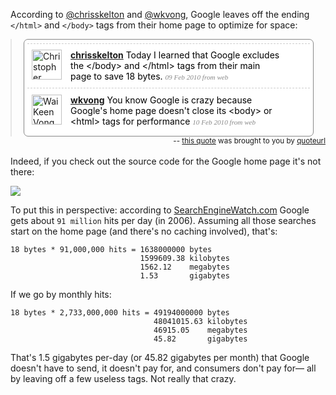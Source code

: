 According to [@chrisskelton](http://twitter.com/chrisskelton) and [@wkvong](http://twitter.com/wkvong), Google leaves off the ending `</html>` and `</body>` tags from their home page to optimize for space:

<!-- QuoteURL styled embed start --> <blockquote class="quoteurl-block" style="margin:0;padding:0;"> <ol class="quoteurl-quote" style="background-color:#fff;color:#000;padding:.4em;border:1px solid #888;-moz-border-radius: .5em;border-radius: .5em;width:90%;max-width:700px;margin:auto;"> <li class="hentry status u-chrisskelton" style="clear:both;list-style:none;padding-top:.7em;padding-bottom:.7em;border-top:1px dashed #ccc;position:relative;background-color:#fff;"> <div class="thumb vcard author" style="float:left;margin-right:1em;margin-left:.5em;"> <a class="url" href="http://twitter.com/chrisskelton"><img width="48" height="48" style="border:none;" src="http://a3.twimg.com/profile_images/678917431/me_normal.png" class="photo fn" alt="Christopher Skelton"/></a> </div> <div class="status-body" style="margin-right:30px;padding-right:1em;"> <a class="author" style="font-weight:bold;" title="Christopher Skelton" href="http://twitter.com/chrisskelton">chrisskelton</a> <span class="entry-content" style="font-style:normal">Today I learned that Google excludes the &lt;/body&gt; and &lt;/html&gt; tags from their main page to save 18 bytes.</span> <span class="meta entry-meta" style="color:#888;font-family:georgia;font-size:0.8em;font-style:italic;"> <a rel="bookmark" class="entry-date" style="color:#888;text-decoration:none;" href="http://twitter.com/chrisskelton/status/8840923332" onmouseover="this.style.textDecoration='underline';" onmouseout="this.style.textDecoration='none';"> <span title="2010-02-09 04:30:02" class="published">09 Feb 2010</span> </a> <span>from web</span> </span> </div> <div class="actions" style="position:relative;clear:both;"></div> </li> <li class="hentry status u-wkvong" style="clear:both;list-style:none;padding-top:.7em;padding-bottom:.7em;border-top:1px dashed #ccc;position:relative;background-color:#fff;"> <div class="thumb vcard author" style="float:left;margin-right:1em;margin-left:.5em;"> <a class="url" href="http://twitter.com/wkvong"><img width="48" height="48" style="border:none;" src="http://a3.twimg.com/profile_images/597087929/glider_normal.png" class="photo fn" alt="Wai Keen Vong"/></a> </div> <div class="status-body" style="margin-right:30px;padding-right:1em;"> <a class="author" style="font-weight:bold;" title="Wai Keen Vong" href="http://twitter.com/wkvong">wkvong</a> <span class="entry-content" style="font-style:normal">You know Google is crazy because Google's home page doesn't close its &lt;body&gt; or &lt;html&gt; tags for performance</span> <span class="meta entry-meta" style="color:#888;font-family:georgia;font-size:0.8em;font-style:italic;"> <a rel="bookmark" class="entry-date" style="color:#888;text-decoration:none;" href="http://twitter.com/wkvong/status/8880782944" onmouseover="this.style.textDecoration='underline';" onmouseout="this.style.textDecoration='none';"> <span title="2010-02-10 01:29:53" class="published">10 Feb 2010</span> </a> <span>from web</span> </span> </div> <div class="actions" style="position:relative;clear:both;"></div> </li> </ol> </blockquote><small class="quoteurl-cite" style="float:right;"> -- <a href="http://www.quoteurl.com/tsgrk">this quote</a> was brought to you by <a href="http://www.quoteurl.com">quoteurl</a></small> <br class="quoteurl-end" style="clear:both;" /> <!-- QuoteURL embed end -->

Indeed, if you check out the source code for the Google home page it's not there:

<img src="http://www.cs.unm.edu/~jmob/img/goog-no-htm-body.png">

To put this in perspective: according to [SearchEngineWatch.com](http://searchenginewatch.com/2156461) Google gets about `91 million` hits per day (in 2006).  Assuming all those searches start on the home page (and there's no caching involved), that's:

    18 bytes * 91,000,000 hits = 1638000000 bytes
                                 1599609.38 kilobytes
                                 1562.12    megabytes
                                 1.53       gigabytes

If we go by monthly hits:


    18 bytes * 2,733,000,000 hits = 49194000000 bytes
                                    48041015.63 kilobytes
                                    46915.05    megabytes
                                    45.82       gigabytes

That's 1.5 gigabytes per-day (or 45.82 gigabytes per month) that Google doesn't have to send, it doesn't pay for, and consumers don't pay for&mdash; all by leaving off a few useless tags.  Not really that crazy.
